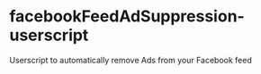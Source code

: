 # facebookFeedAdSuppression-userscript
Userscript to automatically remove Ads from your Facebook feed
